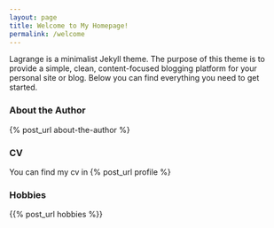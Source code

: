 ```yaml
---
layout: page
title: Welcome to My Homepage!
permalink: /welcome
---
```


Lagrange is a minimalist Jekyll theme. The purpose of this theme is to provide a simple, clean, content-focused blogging platform for your personal site or blog. Below you can find everything you need to get started.

### About the Author
{% post_url about-the-author %}

### CV

You can find my cv in {% post_url profile %}

### Hobbies

{{% post_url hobbies %}}

